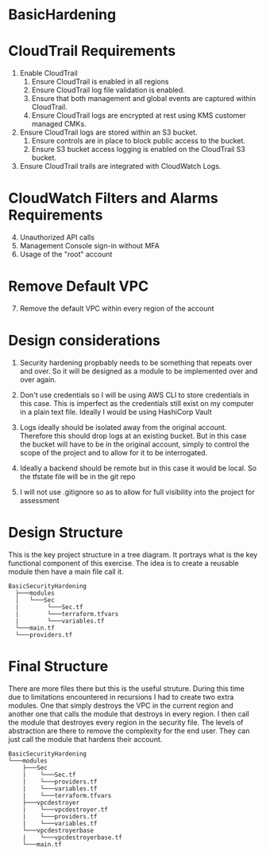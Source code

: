 # BasicHardening

# CloudTrail Requirements
1. Enable CloudTrail
    1. Ensure CloudTrail is enabled in all regions
    2. Ensure CloudTrail log file validation is enabled.
    3. Ensure that both management and global events are captured within CloudTrail.
    4. Ensure CloudTrail logs are encrypted at rest using KMS customer managed CMKs.
2. Ensure CloudTrail logs are stored within an S3 bucket.
    1. Ensure controls are in place to block public access to the bucket.
    2. Ensure S3 bucket access logging is enabled on the CloudTrail S3 bucket.
3. Ensure CloudTrail trails are integrated with CloudWatch Logs.

# CloudWatch Filters and Alarms Requirements
4. Unauthorized API calls
5. Management Console sign-in without MFA
6. Usage of the "root" account

# Remove Default VPC
7. Remove the default VPC within every region of the account

# Design considerations

1. Security hardening propbably needs to be something that repeats over and over. So it will be designed as a module to be implemented over and over again.

2. Don't use credentials so I will be using AWS CLI to store credentials in this case. This is imperfect as the credentials still exist on my computer in a plain text file. Ideally I would be using HashiCorp Vault

3. Logs ideally should be isolated away from the original account. Therefore this should drop logs at an existing bucket. But in this case the bucket will have to be in the original account, simply to control the scope of the project and to allow for it to be interrogated.

4. Ideally a backend should be remote but in this case it would be local. So the tfstate file will be in the git repo

5. I will not use .gitignore so as to allow for full visibility into the project for assessment

# Design Structure

This is the key project structure in a tree diagram. It portrays what is the key functional component of this exercise. The idea is to create a reusable module then have a main file call it. 

```
BasicSecurityHardening
  ├───modules 
  │   └───Sec
  |        └───Sec.tf
  |        └───terraform.tfvars
  |        └───variables.tf
  └───main.tf
  └───providers.tf
```

# Final Structure

There are more files there but this is the useful struture. During this time due to limitations encountered in recursions I had to create two extra modules. One that simply destroys the VPC in the current region and another one that calls the module that destroys in every region. I then call the module that destroyes every region in the security file.
The levels of abstraction are there to remove the complexity for the end user. They can just call the module that hardens their account. 

```
BasicSecurityHardening
└───modules
    ├───Sec
    |    └───Sec.tf
    |    └───providers.tf
    |    └───variables.tf
    |    └───terraform.tfvars
    ├───vpcdestroyer
    |    └───vpcdestroyer.tf
    |    └───providers.tf
    |    └───variables.tf
    └───vpcdestroyerbase
    |    └───vpcdestroyerbase.tf
    └───main.tf

